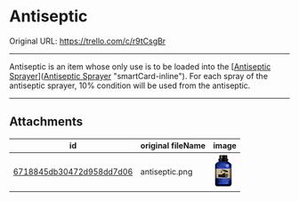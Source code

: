 # Antiseptic

Original URL: https://trello.com/c/r9tCsgBr

---

Antiseptic is an item whose only use is to be loaded into the [[Antiseptic Sprayer](Antiseptic%20Sprayer.md)]([Antiseptic Sprayer](Antiseptic%20Sprayer.md) "smartCard-inline"). For each spray of the antiseptic sprayer, 10% condition will be used from the antiseptic.

---

## Attachments

id | original fileName | image
---|---|---
[6718845db30472d958dd7d06](./Antiseptic%20-%20Attachments/6718845db30472d958dd7d06.png) | antiseptic.png | ![antiseptic.png\|200](./Antiseptic%20-%20Attachments/6718845db30472d958dd7d06.png)